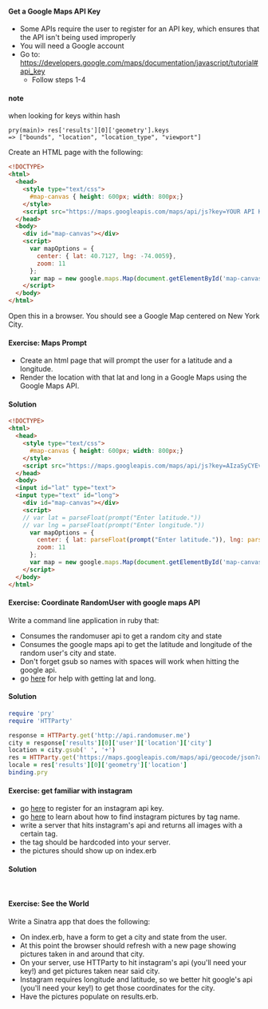 #### Get a Google Maps API Key
- Some APIs require the user to register for an API key, which ensures that the API isn't being used improperly
- You will need a Google account
- Go to: https://developers.google.com/maps/documentation/javascript/tutorial#api_key
  - Follow steps 1-4

#### note
when looking for keys within hash
```
pry(main)> res['results'][0]['geometry'].keys
=> ["bounds", "location", "location_type", "viewport"]
```


Create an HTML page with the following:  
```html
<!DOCTYPE>
<html>
  <head>
    <style type="text/css">
      #map-canvas { height: 600px; width: 800px;}
    </style>
    <script src="https://maps.googleapis.com/maps/api/js?key=YOUR API KEY HERE"></script>
  </head>
  <body>
    <div id="map-canvas"></div>
    <script>
      var mapOptions = {
        center: { lat: 40.7127, lng: -74.0059},
        zoom: 11
      };
      var map = new google.maps.Map(document.getElementById('map-canvas'), mapOptions);
    </script>
  </body>
</html>
```

Open this in a browser.  You should see a Google Map centered on New York City.

#### Exercise: Maps Prompt
- Create an html page that will prompt the user for a latitude and a longitude.
- Render the location with that lat and long in a Google Maps using the Google Maps API.

#### Solution
```html
<!DOCTYPE>
<html>
  <head>
    <style type="text/css">
      #map-canvas { height: 600px; width: 800px;}
    </style>
    <script src="https://maps.googleapis.com/maps/api/js?key=AIzaSyCYEvZl6I5vJ6tSVutlF2EF9qsPcOexswA"></script>
  </head>
  <body>
  <input id="lat" type="text">
  <input type="text" id="long">
    <div id="map-canvas"></div>
    <script>
    // var lat = parseFloat(prompt("Enter latitude."))
    // var lng = parseFloat(prompt("Enter longitude."))
      var mapOptions = {
        center: { lat: parseFloat(prompt("Enter latitude.")), lng: parseFloat(prompt("Enter longitude."))},
        zoom: 11
      };
      var map = new google.maps.Map(document.getElementById('map-canvas'), mapOptions);
    </script>
  </body>
</html>
```

#### Exercise: Coordinate RandomUser with google maps API
Write a command line application in ruby that:
- Consumes the randomuser api to get a random city and state
- Consumes the google maps api to get the latitude and longitude of the random user's city and state.
- Don't forget gsub so names with spaces will work when hitting the google api.
- go [here](https://developers.google.com/maps/documentation/geocoding/#JSON) for help with getting lat and long.
#### Solution
```ruby
require 'pry'
require 'HTTParty'

response = HTTParty.get('http://api.randomuser.me')
city = response['results'][0]['user']['location']['city']
location = city.gsub(' ', '+')
res = HTTParty.get('https://maps.googleapis.com/maps/api/geocode/json?address=' + location + '&key=AIzaSyCYEvZl6I5vJ6tSVutlF2EF9qsPcOexswA')
locale = res['results'][0]['geometry']['location']
binding.pry
```

#### Exercise: get familiar with instagram
- go [here](http://instagram.com/developer/register/#) to register for an instagram api key.
- go [here](http://instagram.com/developer/endpoints/tags/#) to learn about how to find instagram pictures by tag name.
- write a server that hits instagram's api and returns all images with a certain tag.
- the tag should be hardcoded into your server.
- the pictures should show up on index.erb


#### Solution
```ruby
```
```html
```

#### Exercise: See the World
Write a Sinatra app that does the following:
  - On index.erb, have a form to get a city and state from the user.
  - At this point the browser should refresh with a new page showing pictures taken in and around that city.
  - On your server, use HTTParty to hit instagram's api (you'll need your key!) and get pictures taken near said city.
  - Instagram requires longitude and latitude, so we better hit google's api (you'll need your key!) to get those coordinates for the city.
  - Have the pictures populate on results.erb.

